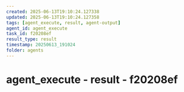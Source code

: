 ```yaml
---
created: 2025-06-13T19:10:24.127338
updated: 2025-06-13T19:10:24.127358
tags: [agent_execute, result, agent-output]
agent_id: agent_execute
task_id: f20208ef
result_type: result
timestamp: 20250613_191024
folder: agents
---
```


# agent_execute - result - f20208ef

